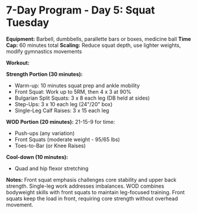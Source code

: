 # 7-Day Program - Day 5: Squat Tuesday

**Equipment:** Barbell, dumbbells, parallette bars or boxes, medicine ball
**Time Cap:** 60 minutes total
**Scaling:** Reduce squat depth, use lighter weights, modify gymnastics movements

**Workout:**

**Strength Portion (30 minutes):**
- Warm-up: 10 minutes squat prep and ankle mobility
- Front Squat: Work up to 5RM, then 4 x 3 at 90%
- Bulgarian Split Squats: 3 x 8 each leg (DB held at sides)
- Step-Ups: 3 x 10 each leg (24"/20" box)
- Single-Leg Calf Raises: 3 x 15 each leg

**WOD Portion (20 minutes):**
21-15-9 for time:
- Push-ups (any variation)
- Front Squats (moderate weight - 95/65 lbs)
- Toes-to-Bar (or Knee Raises)

**Cool-down (10 minutes):**
- Quad and hip flexor stretching

**Notes:** 
Front squat emphasis challenges core stability and upper back strength. Single-leg work addresses imbalances. WOD combines bodyweight skills with front squats to maintain leg-focused training. Front squats keep the load in front, requiring core strength without overhead movement.